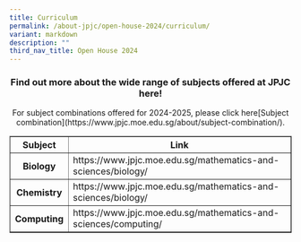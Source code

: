 ```yaml
---
title: Curriculum
permalink: /about-jpjc/open-house-2024/curriculum/
variant: markdown
description: ""
third_nav_title: Open House 2024
---
```

<div align="justify">

<h3><center>Find out more about the wide range of subjects offered at JPJC here!</center></h3>
	
<p></p><center>For subject combinations offered for 2024-2025, please click here[Subject combination](https://www.jpjc.moe.edu.sg/about/subject-combination/).</center><p></p>
	
<table border="1">
 <tbody><tr> 
    <th>Subject</th>
    <th>Link</th>
      </tr>
  <tr>
    <th>Biology</th>
    <td>https://www.jpjc.moe.edu.sg/mathematics-and-sciences/biology/</td>
    </tr>
  <tr> 
    <th>Chemistry</th>
    <td>https://www.jpjc.moe.edu.sg/mathematics-and-sciences/biology/</td>
 </tr>
 <tr> 
    <th>Computing</th>
    <td> https://www.jpjc.moe.edu.sg/mathematics-and-sciences/computing/</td>
 </tr>
 
<tr>
</tr>
	
</tbody></table>
	
	
	
	

	
<div></div></div>